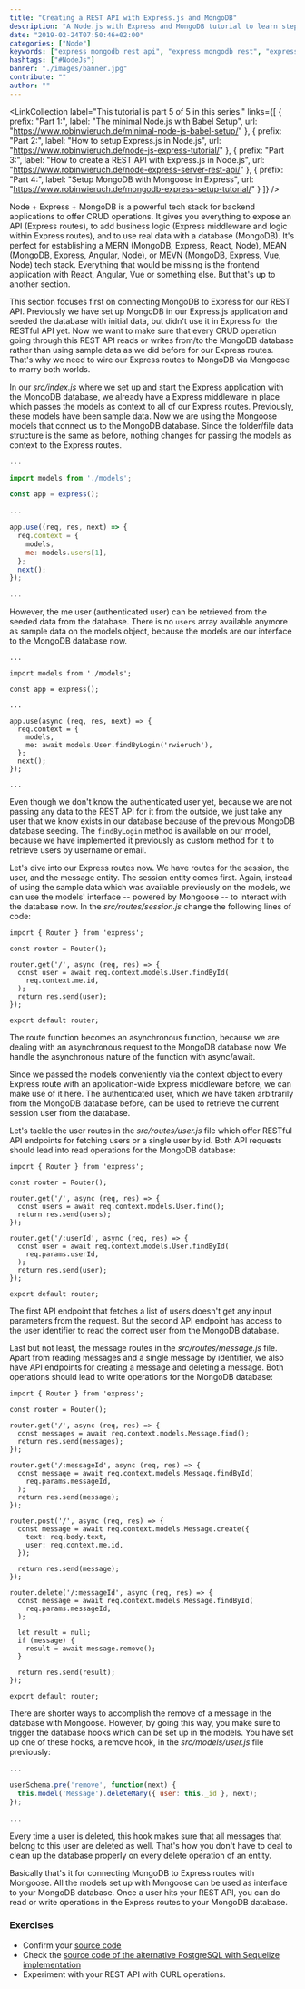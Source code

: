 ```yaml
---
title: "Creating a REST API with Express.js and MongoDB"
description: "A Node.js with Express and MongoDB tutorial to learn step by step how to create a REST API for CRUD operations which can be consumed by a client application ..."
date: "2019-02-24T07:50:46+02:00"
categories: ["Node"]
keywords: ["express mongodb rest api", "express mongodb rest", "express mongodb crud"]
hashtags: ["#NodeJs"]
banner: "./images/banner.jpg"
contribute: ""
author: ""
---
```


<Sponsorship />

<LinkCollection
  label="This tutorial is part 5 of 5 in this series."
  links={[
    {
      prefix: "Part 1:",
      label: "The minimal Node.js with Babel Setup",
      url: "https://www.robinwieruch.de/minimal-node-js-babel-setup/"
    },
    {
      prefix: "Part 2:",
      label: "How to setup Express.js in Node.js",
      url: "https://www.robinwieruch.de/node-js-express-tutorial/"
    },
    {
      prefix: "Part 3:",
      label: "How to create a REST API with Express.js in Node.js",
      url: "https://www.robinwieruch.de/node-express-server-rest-api/"
    },
    {
      prefix: "Part 4:",
      label: "Setup MongoDB with Mongoose in Express",
      url: "https://www.robinwieruch.de/mongodb-express-setup-tutorial/"
    }
  ]}
/>

Node + Express + MongoDB is a powerful tech stack for backend applications to offer CRUD operations. It gives you everything to expose an API (Express routes), to add business logic (Express middleware and logic within Express routes), and to use real data with a database (MongoDB). It's perfect for establishing a MERN (MongoDB, Express, React, Node), MEAN (MongoDB, Express, Angular, Node), or MEVN (MongoDB, Express, Vue, Node) tech stack. Everything that would be missing is the frontend application with React, Angular, Vue or something else. But that's up to another section.

This section focuses first on connecting MongoDB to Express for our REST API. Previously we have set up MongoDB in our Express.js application and seeded the database with initial data, but didn't use it in Express for the RESTful API yet. Now we want to make sure that every CRUD operation going through this REST API reads or writes from/to the MongoDB database rather than using sample data as we did before for our Express routes. That's why we need to wire our Express routes to MongoDB via Mongoose to marry both worlds.

In our *src/index.js* where we set up and start the Express application with the MongoDB database, we already have a Express middleware in place which passes the models as context to all of our Express routes. Previously, these models have been sample data. Now we are using the Mongoose models that connect us to the MongoDB database. Since the folder/file data structure is the same as before, nothing changes for passing the models as context to the Express routes.

```javascript
...

import models from './models';

const app = express();

...

app.use((req, res, next) => {
  req.context = {
    models,
    me: models.users[1],
  };
  next();
});

...
```

However, the me user (authenticated user) can be retrieved from the seeded data from the database. There is no `users` array available anymore as sample data on the models object, because the models are our interface to the MongoDB database now.

```javascript{9,12}
...

import models from './models';

const app = express();

...

app.use(async (req, res, next) => {
  req.context = {
    models,
    me: await models.User.findByLogin('rwieruch'),
  };
  next();
});

...
```

Even though we don't know the authenticated user yet, because we are not passing any data to the REST API for it from the outside, we just take any user that we know exists in our database because of the previous MongoDB database seeding. The `findByLogin` method is available on our model, because we have implemented it previously as custom method for it to retrieve users by username or email.

Let's dive into our Express routes now. We have routes for the session, the user, and the message entity. The session entity comes first. Again, instead of using the sample data which was available previously on the models, we can use the models' interface -- powered by Mongoose -- to interact with the database now. In the *src/routes/session.js* change the following lines of code:

```javascript{5,6,7,8,9,10}
import { Router } from 'express';

const router = Router();

router.get('/', async (req, res) => {
  const user = await req.context.models.User.findById(
    req.context.me.id,
  );
  return res.send(user);
});

export default router;
```

The route function becomes an asynchronous function, because we are dealing with an asynchronous request to the MongoDB database now. We handle the asynchronous nature of the function with async/await.

Since we passed the models conveniently via the context object to every Express route with an application-wide Express middleware before, we can make use of it here. The authenticated user, which we have taken arbitrarily from the MongoDB database before, can be used to retrieve the current session user from the database.

Let's tackle the user routes in the *src/routes/user.js* file which offer RESTful API endpoints for fetching users or a single user by id. Both API requests should lead into read operations for the MongoDB database:

```javascript{5,6,7,8,10,11,12,13,14,15}
import { Router } from 'express';

const router = Router();

router.get('/', async (req, res) => {
  const users = await req.context.models.User.find();
  return res.send(users);
});

router.get('/:userId', async (req, res) => {
  const user = await req.context.models.User.findById(
    req.params.userId,
  );
  return res.send(user);
});

export default router;
```

The first API endpoint that fetches a list of users doesn't get any input parameters from the request. But the second API endpoint has access to the user identifier to read the correct user from the MongoDB database.

Last but not least, the message routes in the *src/routes/message.js* file. Apart from reading messages and a single message by identifier, we also have API endpoints for creating a message and deleting a message. Both operations should lead to write operations for the MongoDB database:

```javascript{5,6,7,8,10,11,12,13,14,15,17,18,19,20,21,22,23,24,26,27,28,29,30,31,32,33,34,35,36,37}
import { Router } from 'express';

const router = Router();

router.get('/', async (req, res) => {
  const messages = await req.context.models.Message.find();
  return res.send(messages);
});

router.get('/:messageId', async (req, res) => {
  const message = await req.context.models.Message.findById(
    req.params.messageId,
  );
  return res.send(message);
});

router.post('/', async (req, res) => {
  const message = await req.context.models.Message.create({
    text: req.body.text,
    user: req.context.me.id,
  });

  return res.send(message);
});

router.delete('/:messageId', async (req, res) => {
  const message = await req.context.models.Message.findById(
    req.params.messageId,
  );

  let result = null;
  if (message) {
    result = await message.remove();
  }

  return res.send(result);
});

export default router;
```

There are shorter ways to accomplish the remove of a message in the database with Mongoose. However, by going this way, you make sure to trigger the database hooks which can be set up in the models. You have set up one of these hooks, a remove hook, in the *src/models/user.js* file previously:

```javascript
...

userSchema.pre('remove', function(next) {
  this.model('Message').deleteMany({ user: this._id }, next);
});

...
```

Every time a user is deleted, this hook makes sure that all messages that belong to this user are deleted as well. That's how you don't have to deal to clean up the database properly on every delete operation of an entity.

Basically that's it for connecting MongoDB to Express routes with Mongoose. All the models set up with Mongoose can be used as interface to your MongoDB database. Once a user hits your REST API, you can do read or write operations in the Express routes to your MongoDB database.

### Exercises

* Confirm your [source code](https://github.com/rwieruch/node-express-mongodb-server)
* Check the [source code of the alternative PostgreSQL with Sequelize implementation](https://github.com/rwieruch/node-express-postgresql-server)
* Experiment with your REST API with CURL operations.
